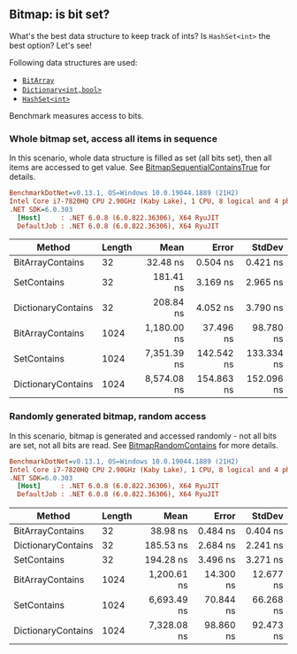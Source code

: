 ﻿## Bitmap: is bit set?

What's the best data structure to keep track of ints? Is `HashSet<int>` the best option? Let's see!

Following data structures are used:

- [`BitArray`](https://docs.microsoft.com/en-us/dotnet/api/system.collections.bitarray?view=netcore-2.2)
- [`Dictionary<int,bool>`](https://docs.microsoft.com/en-us/dotnet/api/system.collections.generic.dictionary-2?view=netcore-2.2)
- [`HashSet<int>`](https://docs.microsoft.com/en-us/dotnet/api/system.collections.generic.hashset-1?view=netcore-2.2)

Benchmark measures access to bits.

### Whole bitmap set, access all items in sequence

In this scenario, whole data structure is filled as set (all bits set),
then all items are accessed to get value. See [BitmapSequentialContainsTrue](./BitmapSequentialContainsTrue.cs) for details.

``` ini
BenchmarkDotNet=v0.13.1, OS=Windows 10.0.19044.1889 (21H2)
Intel Core i7-7820HQ CPU 2.90GHz (Kaby Lake), 1 CPU, 8 logical and 4 physical cores
.NET SDK=6.0.303
  [Host]     : .NET 6.0.8 (6.0.822.36306), X64 RyuJIT
  DefaultJob : .NET 6.0.8 (6.0.822.36306), X64 RyuJIT
```
|             Method | Length |        Mean |      Error |     StdDev |
|------------------- |------- |------------:|-----------:|-----------:|
|   BitArrayContains |     32 |    32.48 ns |   0.504 ns |   0.421 ns |
|        SetContains |     32 |   181.41 ns |   3.169 ns |   2.965 ns |
| DictionaryContains |     32 |   208.84 ns |   4.052 ns |   3.790 ns |
|   BitArrayContains |   1024 | 1,180.00 ns |  37.496 ns |  98.780 ns |
|        SetContains |   1024 | 7,351.39 ns | 142.542 ns | 133.334 ns |
| DictionaryContains |   1024 | 8,574.08 ns | 154.863 ns | 152.096 ns |

### Randomly generated bitmap, random access

In this scenario, bitmap is generated and accessed randomly - not all bits are set, not all bits are read.
See [BitmapRandomContains](./BitmapRandomContains.cs) for more details.

``` ini
BenchmarkDotNet=v0.13.1, OS=Windows 10.0.19044.1889 (21H2)
Intel Core i7-7820HQ CPU 2.90GHz (Kaby Lake), 1 CPU, 8 logical and 4 physical cores
.NET SDK=6.0.303
  [Host]     : .NET 6.0.8 (6.0.822.36306), X64 RyuJIT
  DefaultJob : .NET 6.0.8 (6.0.822.36306), X64 RyuJIT
```
|             Method | Length |        Mean |     Error |    StdDev |
|------------------- |------- |------------:|----------:|----------:|
|   BitArrayContains |     32 |    38.98 ns |  0.484 ns |  0.404 ns |
| DictionaryContains |     32 |   185.53 ns |  2.684 ns |  2.241 ns |
|        SetContains |     32 |   194.28 ns |  3.496 ns |  3.271 ns |
|   BitArrayContains |   1024 | 1,200.61 ns | 14.300 ns | 12.677 ns |
|        SetContains |   1024 | 6,693.49 ns | 70.844 ns | 66.268 ns |
| DictionaryContains |   1024 | 7,328.08 ns | 98.860 ns | 92.473 ns |
